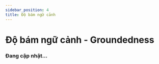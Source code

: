 ```yaml
---
sidebar_position: 4
title: Độ bám ngữ cảnh
---
```


# Độ bám ngữ cảnh - Groundedness
### Đang cập nhật...